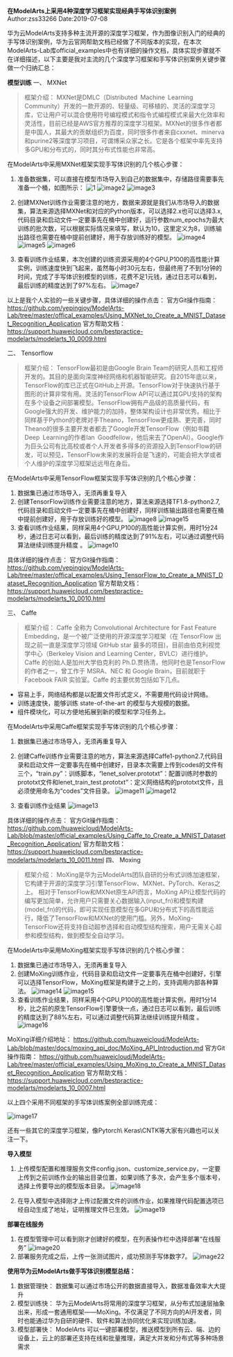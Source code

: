 ﻿**在ModelArts上采用4种深度学习框架实现经典手写体识别案例**
Author:zss33266
Date:2019-07-08

华为云ModelArts支持多种主流开源的深度学习框架，作为图像识别入门的经典的手写体识别案例，华为云官网帮助文档已经做了不同版本的实现，在本次ModelArts-Lab库official_examples中也有详细的操作文档，具体实现步骤就不在详细描述，以下主要是我对主流的几个深度学习框架和手写体识别案例关键步骤做一个归纳汇总：

**模型训练**
一、	MXNet
	

> 框架介绍：
MXNet是DMLC（Distributed Machine Learning Community）开发的一款开源的、轻量级、可移植的、灵活的深度学习库，它让用户可以混合使用符号编程模式和指令式编程模式来最大化效率和灵活性，目前已经是AWS官方推荐的深度学习框架。MXNet的很多作者都是中国人，其最大的贡献组织为百度，同时很多作者来自cxxnet、minerva和purine2等深度学习项目，可谓博采众家之长。它是各个框架中率先支持多GPU和分布式的，同时其分布式性能也非常高。

在ModelArts中采用MXNet框架实现手写体识别的几个核心步骤：
1.	准备数据集，可以直接在模型市场导入到自己的数据集中，存储路径需要事先准备一个桶，如图所示： 
![1](https://user-images.githubusercontent.com/52277737/60807291-db30b400-a1b7-11e9-9b2c-c896eea3a3a3.png)
![image2](https://user-images.githubusercontent.com/52277737/60807422-3cf11e00-a1b8-11e9-8e89-b63c3a40a9f5.png)
![image3](https://user-images.githubusercontent.com/52277737/60807432-4c706700-a1b8-11e9-9d6b-07bee35505d9.png)

2.	创建MXNet训练作业需要注意的地方，数据来源就是我们从市场导入的数据集，算法来源选择MXNet和对应的Python版本，可以选择2.x也可以选择3.x,代码目录和启动文件一定要事先在桶中创建好，运行参数num_epochs为最大训练的批次数，可以根据实际情况来填写，默认为10，这里定义为8，训练输出路径也需要在桶中提前创建好，用于存放训练好的模型。 
![image4](https://user-images.githubusercontent.com/52277737/60807446-54c8a200-a1b8-11e9-8929-ec6fb0e8a0a9.png)
![image5](https://user-images.githubusercontent.com/52277737/60807453-58f4bf80-a1b8-11e9-9109-23ef06e0efe7.png)
![image6](https://user-images.githubusercontent.com/52277737/60807457-5b571980-a1b8-11e9-90f1-21403aa976b5.png)
3.	查看训练作业结果，本次创建的训练资源采用的4个GPU,P100的高性能计算实例，训练速度快到飞起来，虽然每小时30元左右，但最终用了不到1分钟的时间，完成了手写体识别模型的训练，花费不足1元钱，通过日志可以看到，最后训练的精度达到了97%左右。
![image7](https://user-images.githubusercontent.com/52277737/60807462-5db97380-a1b8-11e9-9d08-8117952e86c6.png)

以上是我个人实验的一些关键步骤，具体详细的操作点击：
官方Git操作指南：
https://github.com/yepingjoy/ModelArts-Lab/tree/master/offical_examples/Using_MXNet_to_Create_a_MNIST_Dataset_Recognition_Application
官方帮助文档：
https://support.huaweicloud.com/bestpractice-modelarts/modelarts_10_0009.html

二、	Tensorflow

> 框架介绍：
TensorFlow最初是由Google Brain Team的研究人员和工程师开发的。其目的是面向深度神经网络和机器智能研究。自2015年底以来，TensorFlow的库已正式在GitHub上开源。TensorFlow对于快速执行基于图形的计算非常有用。灵活的TensorFlow API可以通过其GPU支持的架构在多个设备之间部署模型。TensorFlow拥有产品级的高质量代码，有Google强大的开发、维护能力的加持，整体架构设计也非常优秀。相比于同样基于Python的老牌对手Theano，TensorFlow更成熟、更完善，同时Theano的很多主要开发者都去了Google开发TensorFlow（例如书籍Deep Learning的作者Ian Goodfellow，他后来去了OpenAI）。Google作为巨头公司有比高校或者个人开发者多得多的资源投入到TensorFlow的研发，可以预见，TensorFlow未来的发展将会是飞速的，可能会把大学或者个人维护的深度学习框架远远甩在身后。

在ModelArts中采用TensorFlow框架实现手写体识别的几个核心步骤：
1.	数据集已通过市场导入，无须再重复导入
2.	创建TensorFlow训练作业需要注意的地方，算法来源选择TF1.8-python2.7,代码目录和启动文件一定要事先在桶中创建好，同样训练输出路径也需要在桶中提前创建好，用于存放训练好的模型。
![image8](https://user-images.githubusercontent.com/52277737/60807542-90fc0280-a1b8-11e9-91aa-ae619e668fd8.png)
![image15](https://user-images.githubusercontent.com/52277737/60807551-93f6f300-a1b8-11e9-9ed2-a43fc599aa30.png)
3.	查看训练作业结果，同样采用4个GPU,P100的高性能计算实例，用时1分24秒，通过日志可以看到，最后训练的精度达到了91%左右，可以通过调整代码算法继续训练提升精度 。 
![image10](https://user-images.githubusercontent.com/52277737/60807647-cc96cc80-a1b8-11e9-88b4-0d71eb927537.png)


具体详细的操作点击：
官方Git操作指南：
https://github.com/yepingjoy/ModelArts-Lab/tree/master/offical_examples/Using_TensorFlow_to_Create_a_MNIST_Dataset_Recognition_Application
官方帮助文档：
https://support.huaweicloud.com/bestpractice-modelarts/modelarts_10_0010.html


三、	Caffe

> 框架介绍：
Caffe 全称为 Convolutional Architecture for Fast Feature Embedding，是一个被广泛使用的开源深度学习框架（在 TensorFlow 出现之前一直是深度学习领域 GitHub star 最多的项目)，目前由伯克利视觉学中心（Berkeley Vision and Learning Center，BVLC）进行维护。Caffe 的创始人是加州大学伯克利的 Ph.D.贾扬清，他同时也是TensorFlow的作者之一，曾工作于 MSRA、NEC 和 Google Brain，目前就职于 Facebook FAIR 实验室。Caffe 的主要优势包括如下几点。
- 容易上手，网络结构都是以配置文件形式定义，不需要用代码设计网络。
- 训练速度快，能够训练 state-of-the-art 的模型与大规模的数据。
- 组件模块化，可以方便地拓展到新的模型和学习任务上。

在ModelArts中采用Caffe框架实现手写体识别的几个核心步骤：
1.	数据集已通过市场导入，无须再重复导入
2.	创建Caffe训练作业需要注意的地方，算法来源选择Caffe1-python2.7,代码目录和启动文件一定要事先在桶中创建好，目录本次需要上传到codes的文件有三个，“train.py”：训练脚本，“lenet_solver.prototxt”：配置训练时参数的prototxt文件和lenet_train_test.prototxt”：定义网络结构的prototxt文件，且必须使用命名为“codes”文件目录。
 ![image11](https://user-images.githubusercontent.com/52277737/60807735-0e277780-a1b9-11e9-96ca-5b0d39220f50.png)
![image12](https://user-images.githubusercontent.com/52277737/60807759-1b446680-a1b9-11e9-9ebb-cbff749cd597.png)

 
3.	查看训练作业结果
 ![image13](https://user-images.githubusercontent.com/52277737/60807771-24cdce80-a1b9-11e9-9d42-ffbfe7b3fddf.png)

具体详细的操作点击：
官方Git操作指南：
https://github.com/huaweicloud/ModelArts-Lab/blob/master/official_examples/Using_Caffe_to_Create_a_MNIST_Dataset_Recognition_Application/
官方帮助文档：
https://support.huaweicloud.com/bestpractice-modelarts/modelarts_10_0011.html
四、	Moxing

> 框架介绍：
MoXing是华为云ModelArts团队自研的分布式训练加速框架，它构建于开源的深度学习引擎TensorFlow、MXNet、PyTorch、Keras之上。 相对于TensorFlow和MXNet原生API而言，MoXing API让模型代码的编写更加简单，允许用户只需要关心数据输入(input_fn)和模型构建(model_fn)的代码，即可实现任意模型在多GPU和分布式下的高性能运行，降低了TensorFlow和MXNet的使用门槛。另外，MoXing-TensorFlow还将支持自动超参选择和自动模型结构搜索，用户无需关心超参和模型结构，做到模型全自动学习。

在ModelArts中采用MoXing框架实现手写体识别的几个核心步骤：
1.	数据集已通过市场导入，无须再重复导入
2.	创建MoXing训练作业，代码目录和启动文件一定要事先在桶中创建好，引擎可以选择TensorFlow，MoXing框架是构建于之上的，支持调用内部各种算法。
![image14](https://user-images.githubusercontent.com/52277737/60808097-1338f680-a1ba-11e9-8ef4-5272d13b6109.png)
![image15](https://user-images.githubusercontent.com/52277737/60808139-251a9980-a1ba-11e9-9278-6bc134ef4c7b.png)
3.	查看训练作业结果，同样采用4个GPU,P100的高性能计算实例，用时1分14秒，比之前的原生TensorFlow引擎要快一点，通过日志可以看到，最后训练的精度达到了88%左右，可以通过调整代码算法继续训练提升精度 。
![image16](https://user-images.githubusercontent.com/52277737/60808155-2e0b6b00-a1ba-11e9-8928-fe4b849925b0.png)
 

MoXing详细介绍地址：
https://github.com/huaweicloud/ModelArts-Lab/blob/master/docs/moxing_api_doc/MoXing_API_Introduction.md
官方Git操作指南：
https://github.com/huaweicloud/ModelArts-Lab/tree/master/official_examples/Using_MoXing_to_Create_a_MNIST_Dataset_Recognition_Application 
官方帮助文档：
https://support.huaweicloud.com/bestpractice-modelarts/modelarts_10_0007.html

以上四个采用不同框架的手写体训练案例全部训练完成：
 
![image17](https://user-images.githubusercontent.com/52277737/60808269-70cd4300-a1ba-11e9-852d-effd24e7011c.png)

还有一些其它的深度学习框架，像Pytorch\ Keras\CNTK等大家有兴趣也可以关注一下。

**导入模型**
1.	上传模型配置和推理服务文件config.json、customize_service.py，一定要上传到之前训练作业的输出目录位置，如果训练了多次，会产生多个版本号，选择上传要导出的模型版本目录。
 ![image18](https://user-images.githubusercontent.com/52277737/60808296-7cb90500-a1ba-11e9-8587-5bbf6bc834df.png)

2.	在导入模型中选择刚才上传过配置文件的训练作业，如果推理代码配置选项已经自动生成了地址，证明推理文件已生效。
![image19](https://user-images.githubusercontent.com/52277737/60808302-804c8c00-a1ba-11e9-8ade-752b391be2ed.png)

**部署在线服务**
1.	在模型管理中可以看到刚才创建好的模型，在列表操作栏中选择部署“在线服务”
 ![image20](https://user-images.githubusercontent.com/52277737/60808322-922e2f00-a1ba-11e9-9946-dfa36eb90ddf.png)
2.	部署服务完成之后，上传一张测试图片，成功预测手写体数字7。
![image22](https://user-images.githubusercontent.com/52277737/60808422-d4f00700-a1ba-11e9-8a8e-d0942bb78a8a.png) 

**使用华为云ModelArts做手写体识别模型总结：**
1.	数据管理快：
数据集可以通过市场公开的数据直接导入，数据准备效率大大提升
2.	模型训练快：
华为云ModelArts将常用的深度学习框架，从分布式加速层抽象出来，形成一套通用框架——MoXing。不仅满足了不同方向的AI开发者，同时也能通过华为自研的硬件、软件和算法协同优化来实现训练加速。
3.	模型部署快：
ModelArts 可以一键部署模型，推送模型到所有云、端、边的设备上，云上的部署还支持在线和批量推理，满足大并发和分布式等多种场景需求
